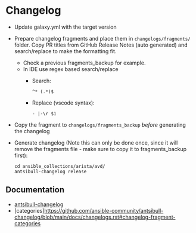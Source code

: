 <!--
  ~ Copyright (c) 2023-2024 Arista Networks, Inc.
  ~ Use of this source code is governed by the Apache License 2.0
  ~ that can be found in the LICENSE file.
  -->

# Changelog

- Update galaxy.yml with the target version
- Prepare changelog fragments and place them in `changelogs/fragments/` folder. Copy PR titles from GitHub Release Notes (auto
  generated) and search/replace to make the formatting fit.
  - Check a previous fragments_backup for example.
  - In IDE use regex based search/replace
    - Search:

      ```re
      ^* (.*)$
      ```

    - Replace (vscode syntax):

      ```re
      - |-\r $1
      ```

- Copy the fragment to `changelogs/fragments_backup` *before* generating the changelog
- Generate changelog (Note this can only be done once, since it will remove the fragments file - make sure to copy it to fragments_backup first):

  ```shell
  cd ansible_collections/arista/avd/
  antsibull-changelog release
  ```

## Documentation

- [antsibull-changelog](https://github.com/ansible-community/antsibull-changelog/blob/main/docs/changelogs.rst)
- [categories]https://github.com/ansible-community/antsibull-changelog/blob/main/docs/changelogs.rst#changelog-fragment-categories

